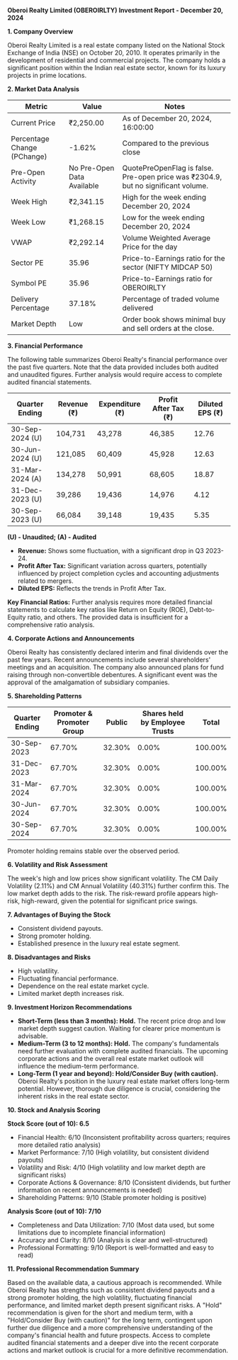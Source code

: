 **Oberoi Realty Limited (OBEROIRLTY) Investment Report - December 20, 2024**

**1. Company Overview**

Oberoi Realty Limited is a real estate company listed on the National Stock Exchange of India (NSE) on October 20, 2010.  It operates primarily in the development of residential and commercial projects.  The company holds a significant position within the Indian real estate sector, known for its luxury projects in prime locations.

**2. Market Data Analysis**

| Metric                     | Value          | Notes                                                                 |
|-----------------------------|-----------------|-------------------------------------------------------------------------|
| Current Price               | ₹2,250.00       | As of December 20, 2024, 16:00:00                                     |
| Percentage Change (PChange) | -1.62%          | Compared to the previous close                                          |
| Pre-Open Activity          | No Pre-Open Data Available | QuotePreOpenFlag is false.  Pre-open price was ₹2304.9, but no significant volume. |
| Week High                   | ₹2,341.15       | High for the week ending December 20, 2024                             |
| Week Low                    | ₹1,268.15       | Low for the week ending December 20, 2024                              |
| VWAP                        | ₹2,292.14       | Volume Weighted Average Price for the day                               |
| Sector PE                   | 35.96           | Price-to-Earnings ratio for the sector (NIFTY MIDCAP 50)               |
| Symbol PE                   | 35.96           | Price-to-Earnings ratio for OBEROIRLTY                               |
| Delivery Percentage         | 37.18%          | Percentage of traded volume delivered                                  |
| Market Depth                | Low              | Order book shows minimal buy and sell orders at the close.             |


**3. Financial Performance**

The following table summarizes Oberoi Realty's financial performance over the past five quarters.  Note that the data provided includes both audited and unaudited figures.  Further analysis would require access to complete audited financial statements.

| Quarter Ending      | Revenue (₹)     | Expenditure (₹) | Profit After Tax (₹) | Diluted EPS (₹) |
|----------------------|-----------------|-----------------|-----------------------|-----------------|
| 30-Sep-2024 (U)     | 104,731         | 43,278           | 46,385                | 12.76            |
| 30-Jun-2024 (U)     | 121,085         | 60,409           | 45,928                | 12.63            |
| 31-Mar-2024 (A)     | 134,278         | 50,991           | 68,605                | 18.87            |
| 31-Dec-2023 (U)     | 39,286          | 19,436           | 14,976                | 4.12             |
| 30-Sep-2023 (U)     | 66,084          | 39,148           | 19,435                | 5.35             |

**(U) - Unaudited; (A) - Audited**

* **Revenue:** Shows some fluctuation, with a significant drop in Q3 2023-24.
* **Profit After Tax:**  Significant variation across quarters, potentially influenced by project completion cycles and accounting adjustments related to mergers.
* **Diluted EPS:** Reflects the trends in Profit After Tax.

**Key Financial Ratios:**  Further analysis requires more detailed financial statements to calculate key ratios like Return on Equity (ROE), Debt-to-Equity ratio, and others.  The provided data is insufficient for a comprehensive ratio analysis.

**4. Corporate Actions and Announcements**

Oberoi Realty has consistently declared interim and final dividends over the past few years.  Recent announcements include several shareholders' meetings and an acquisition.  The company also announced plans for fund raising through non-convertible debentures.  A significant event was the approval of the amalgamation of subsidiary companies.

**5. Shareholding Patterns**

| Quarter Ending | Promoter & Promoter Group | Public | Shares held by Employee Trusts | Total |
|-----------------|---------------------------|--------|-------------------------------|-------|
| 30-Sep-2023     | 67.70%                     | 32.30% | 0.00%                         | 100.00% |
| 31-Dec-2023     | 67.70%                     | 32.30% | 0.00%                         | 100.00% |
| 31-Mar-2024     | 67.70%                     | 32.30% | 0.00%                         | 100.00% |
| 30-Jun-2024     | 67.70%                     | 32.30% | 0.00%                         | 100.00% |
| 30-Sep-2024     | 67.70%                     | 32.30% | 0.00%                         | 100.00% |

Promoter holding remains stable over the observed period.

**6. Volatility and Risk Assessment**

The week's high and low prices show significant volatility.  The CM Daily Volatility (2.11%) and CM Annual Volatility (40.31%) further confirm this.  The low market depth adds to the risk.  The risk-reward profile appears high-risk, high-reward, given the potential for significant price swings.

**7. Advantages of Buying the Stock**

* Consistent dividend payouts.
* Strong promoter holding.
* Established presence in the luxury real estate segment.

**8. Disadvantages and Risks**

* High volatility.
* Fluctuating financial performance.
* Dependence on the real estate market cycle.
* Limited market depth increases risk.

**9. Investment Horizon Recommendations**

* **Short-Term (less than 3 months): Hold.** The recent price drop and low market depth suggest caution.  Waiting for clearer price momentum is advisable.
* **Medium-Term (3 to 12 months): Hold.**  The company's fundamentals need further evaluation with complete audited financials.  The upcoming corporate actions and the overall real estate market outlook will influence the medium-term performance.
* **Long-Term (1 year and beyond): Hold/Consider Buy (with caution).**  Oberoi Realty's position in the luxury real estate market offers long-term potential. However, thorough due diligence is crucial, considering the inherent risks in the real estate sector.


**10. Stock and Analysis Scoring**

**Stock Score (out of 10): 6.5**

* Financial Health: 6/10 (Inconsistent profitability across quarters; requires more detailed ratio analysis)
* Market Performance: 7/10 (High volatility, but consistent dividend payouts)
* Volatility and Risk: 4/10 (High volatility and low market depth are significant risks)
* Corporate Actions & Governance: 8/10 (Consistent dividends, but further information on recent announcements is needed)
* Shareholding Patterns: 9/10 (Stable promoter holding is positive)

**Analysis Score (out of 10): 7/10**

* Completeness and Data Utilization: 7/10 (Most data used, but some limitations due to incomplete financial information)
* Accuracy and Clarity: 8/10 (Analysis is clear and well-structured)
* Professional Formatting: 9/10 (Report is well-formatted and easy to read)


**11. Professional Recommendation Summary**

Based on the available data, a cautious approach is recommended. While Oberoi Realty has strengths such as consistent dividend payouts and a strong promoter holding, the high volatility, fluctuating financial performance, and limited market depth present significant risks.  A "Hold" recommendation is given for the short and medium term, with a "Hold/Consider Buy (with caution)" for the long term, contingent upon further due diligence and a more comprehensive understanding of the company's financial health and future prospects.  Access to complete audited financial statements and a deeper dive into the recent corporate actions and market outlook is crucial for a more definitive recommendation.
